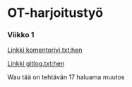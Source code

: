 # OT-harjoitustyö

### Viikko 1

[Linkki komentorivi.txt:hen](https://github.com/t11us/ot-harjoitustyo/blob/master/laskarit/viikko1/komentorivi.txt)

[Linkki gitlog.txt:hen](https://github.com/t11us/ot-harjoitustyo/blob/master/laskarit/viikko1/gitlog.txt)

Wau tää on tehtävän 17 haluama muutos
